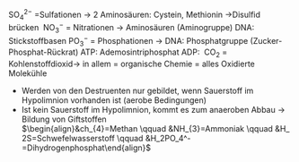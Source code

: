 $\text{SO}^{2-}_4$ =Sulfationen → 2 Aminosäuren: Cystein, Methionin 
	→Disulfid brücken 
$\text{NO}^{-}_3$ = Nitrationen → Aminosäuren (Aminogruppe)
	DNA: Stickstoffbasen
$\text{PO}_{3}^{-}$ = Phosphationen →
	DNA: Phosphatgruppe (Zucker-Phosphat-Rückrat)
	ATP: Ademosintriphosphat
	ADP: 
$\text{CO}_2$ = Kohlenstoffdioxid→ in allem = organische Chemie
= alles Oxidierte Molekühle
- Werden von den Destruenten nur gebildet, wenn Sauerstoff im Hypolimnion vorhanden ist (aerobe Bedingungen)
- Ist kein Sauerstoff im Hypolimnion, kommt es zum anaeroben Abbau → Bildung von Giftstoffen
$\begin{align}&ch_{4}=Methan \qquad &NH_{3}=Ammoniak \qquad &H_2S=Schwefelwasserstoff \qquad &H_2PO_4^-=Dihydrogenphosphat\end{align}$



